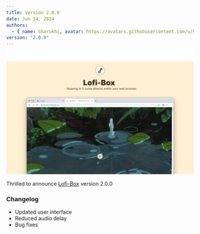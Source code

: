 ```yaml
---
title: Version 2.0.0
date: Jun 14, 2024
authors:
  - { name: Sharukhi, avatar: https://avatars.githubusercontent.com/u/95465993 }
version: "2.0.0"
---
```


![v2](https://raw.githubusercontent.com/sharukhi/lofi-box/main/assets/preview.png)

Thrilled to announce [Lofi-Box](https://github.com/sharukhi/lofi-box) version 2.0.0

### Changelog

- Updated user interface
- Reduced audio delay
- Bug fixes
